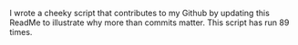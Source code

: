 I wrote a cheeky script that contributes to my Github by updating this ReadMe to illustrate why more than commits matter. This script has run 89 times.